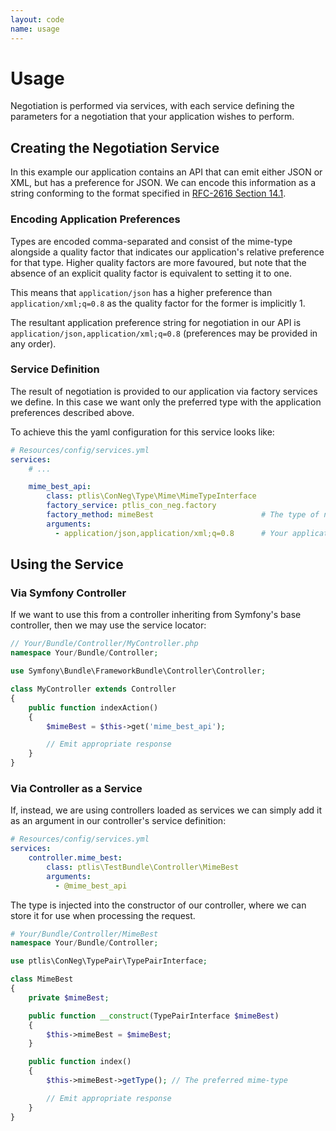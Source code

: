 ```yaml
---
layout: code
name: usage
---
```


# Usage

Negotiation is performed via services, with each service defining the parameters for a negotiation that your application wishes to perform.

## Creating the Negotiation Service

In this example our application contains an API that can emit either JSON or XML, but has a preference for JSON. We can encode this information as a string conforming to the format specified in [RFC-2616 Section 14.1](http://www.w3.org/Protocols/rfc2616/rfc2616-sec14.html#sec14.1).

### Encoding Application Preferences

Types are encoded comma-separated and consist of the mime-type alongside a quality factor that indicates our application's relative preference for that type. Higher quality factors are more favoured, but note that the absence of an explicit quality factor is equivalent to setting it to one.

This means that ```application/json``` has a higher preference than ```application/xml;q=0.8``` as the quality factor for the former is implicitly 1.

The resultant application preference string for negotiation in our API is ```application/json,application/xml;q=0.8``` (preferences may be provided in any order).


### Service Definition

The result of negotiation is provided to our application via factory services we define. In this case we want only the preferred type with the application preferences described above.

To achieve this the yaml configuration for this service looks like:

```yaml
# Resources/config/services.yml
services:
    # ...

    mime_best_api:
        class: ptlis\ConNeg\Type\Mime\MimeTypeInterface
        factory_service: ptlis_con_neg.factory
        factory_method: mimeBest                        # The type of negotiation to perform
        arguments:
          - application/json,application/xml;q=0.8      # Your application preferences
```


## Using the Service


### Via Symfony Controller

If we want to use this from a controller inheriting from Symfony's base controller, then we may use the service locator:

```php
// Your/Bundle/Controller/MyController.php
namespace Your/Bundle/Controller;

use Symfony\Bundle\FrameworkBundle\Controller\Controller;

class MyController extends Controller
{
    public function indexAction()
    {
        $mimeBest = $this->get('mime_best_api');

        // Emit appropriate response
    }
}
```


### Via Controller as a Service

If, instead, we are using controllers loaded as services we can simply add it as an argument in our controller's service definition:

```yaml
# Resources/config/services.yml
services:
    controller.mime_best:
        class: ptlis\TestBundle\Controller\MimeBest
        arguments:
          - @mime_best_api
```

The type is injected into the constructor of our controller, where we can store it for use when processing the request.

```php
# Your/Bundle/Controller/MimeBest
namespace Your/Bundle/Controller;

use ptlis\ConNeg\TypePair\TypePairInterface;

class MimeBest
{
    private $mimeBest;

    public function __construct(TypePairInterface $mimeBest)
    {
        $this->mimeBest = $mimeBest;
    }

    public function index()
    {
        $this->mimeBest->getType(); // The preferred mime-type

        // Emit appropriate response
    }
}
```

